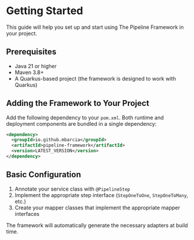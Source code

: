 # Getting Started

This guide will help you set up and start using The Pipeline Framework in your project.

## Prerequisites

- Java 21 or higher
- Maven 3.8+
- A Quarkus-based project (the framework is designed to work with Quarkus)

## Adding the Framework to Your Project

Add the following dependency to your `pom.xml`. Both runtime and deployment components are bundled in a single dependency:

```xml
<dependency>
  <groupId>io.github.mbarcia</groupId>
  <artifactId>pipeline-framework</artifactId>
  <version>LATEST_VERSION</version>
</dependency>
```

## Basic Configuration

1. Annotate your service class with `@PipelineStep`
2. Implement the appropriate step interface (`StepOneToOne`, `StepOneToMany`, etc.)
3. Create your mapper classes that implement the appropriate mapper interfaces

The framework will automatically generate the necessary adapters at build time.